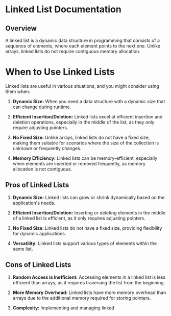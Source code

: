 # Linked List Documentation

## Overview

A linked list is a dynamic data structure in programming that consists of a sequence of elements, where each element points to the next one. Unlike arrays, linked lists do not require contiguous memory allocation.

# When to Use Linked Lists

Linked lists are useful in various situations, and you might consider using them when:

1. **Dynamic Size:** When you need a data structure with a dynamic size that can change during runtime.

2. **Efficient Insertion/Deletion:** Linked lists excel at efficient insertion and deletion operations, especially in the middle of the list, as they only require adjusting pointers.

3. **No Fixed Size:** Unlike arrays, linked lists do not have a fixed size, making them suitable for scenarios where the size of the collection is unknown or frequently changes.

4. **Memory Efficiency:** Linked lists can be memory-efficient, especially when elements are inserted or removed frequently, as memory allocation is not contiguous.

## Pros of Linked Lists

1. **Dynamic Size:** Linked lists can grow or shrink dynamically based on the application's needs.

2. **Efficient Insertion/Deletion:** Inserting or deleting elements in the middle of a linked list is efficient, as it only requires adjusting pointers.

3. **No Fixed Size:** Linked lists do not have a fixed size, providing flexibility for dynamic applications.

4. **Versatility:** Linked lists support various types of elements within the same list.

## Cons of Linked Lists

1. **Random Access is Inefficient:** Accessing elements in a linked list is less efficient than arrays, as it requires traversing the list from the beginning.

2. **More Memory Overhead:** Linked lists have more memory overhead than arrays due to the additional memory required for storing pointers.

3. **Complexity:** Implementing and managing linked
